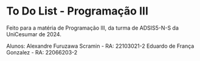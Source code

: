 # To Do List - Programação III

Feito para a matéria de Programação III, da turma de ADSIS5-N-S da UniCesumar de 2024.

Alunos:
Alexandre Furuzawa Scramin - RA: 22103021-2
Eduardo de França Gonzalez - RA: 22066203-2